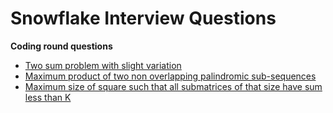 # Snowflake Interview Questions

<b name="coding">Coding round questions</b><br/>
- [Two sum problem with slight variation](https://leetcode.com/problems/two-sum/)
- [Maximum product of two non overlapping palindromic sub-sequences](https://stackoverflow.com/questions/53663721/find-the-maximum-product-of-two-non-overlapping-palindromic-subsequences#:~:text=Find%20the%20maximum%20product%20of%20two%20non%20overlapping%20palindromic%20subsequences,-java%20algorithm%20data&text=For%20input%20string%20%22acdapmpomp%22%2C,score%203%20*%205%20%3D%2015.)
- [Maximum size of square such that all submatrices of that size have sum less than K](https://www.geeksforgeeks.org/maximum-size-of-square-such-that-all-submatrices-of-that-size-have-sum-less-than-k/)